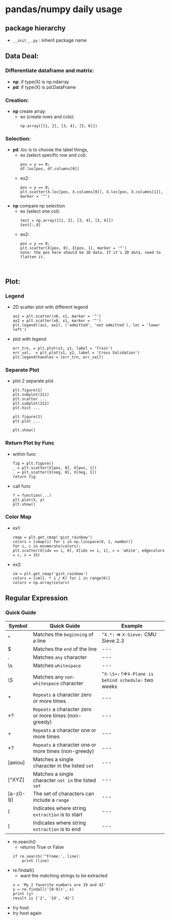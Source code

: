 # pandas/numpy daily usage

## package hierarchy

- `__init__.py` : inherit package name 

## Data Deal: 
### Differentiate dataframe and matrix:
- __np__: if type(X) is np.ndarray
- __pd__: if type(X) is pd.DataFrame

### Creation:

- __np__ create array: 
    - ex (create rows and cols):
        ```
        np.array([[1, 2], [3, 4], [5, 6]])

### Selection:
- __pd__ .loc is to choose the label things, 
    - ex (select specific row and col): 
        ``` 
        pos = y == 0;
        df.loc[pos, df.columns[0]] 
    - ex2: 
        ``` 
        pos = y == 0;
        plt.scatter(X.loc[pos, X.columns[0]], X.loc[pos, X.columns[1]], marker = '^')
- __np__ compare np selection
    - ex (select one col): 
        ```
        test = np.array([[1, 2], [3, 4], [5, 6]])
        test[:,0]
    - ex2: 
        ``` 
        pos = y == 0; 
        plt.scatter(X[pos, 0], X[pos, 1], marker = '^')
        note: the pos here should be 1D data. If it's 2D data, need to flatten it. 



## Plot:
### Legend
- 2D scatter plot with different legend
    ``` 
    ax1 = plt.scatter(x0, x1, marker = '^')
    ax2 = plt.scatter(x0, x1, marker = '^')
    plt.legend((ax1, ax2), ('admitted', 'not admitted'), loc = 'lower left')
- plot with legend
    ```
    err_trn, = plt.plot(x1, y1, label = 'Train')
    err_val,  = plt.plot(x1, y2, label = 'Cross Validation')
    plt.legend(handles = [err_trn, err_val])
### Separate Plot    
- plot 2 separate plot
    ```
    plt.figure(1)
    plt.subplot(211)
    plt.scatter ...
    plt.subplot(212)
    plt.hist ...

    plt.figure(2)
    plt.plot ...

    plt.show()
### Return Plot by Func
- within func
    ```
    fig = plt.figure()
    _ = plt.scatter(X[pos, 0], X[pos, 1])
    _ = plt.scatter(X[neg, 0], X[neg, 1])
    return fig
- call func
    ```
    f = function(...)
    plt.plot(X, y)
    plt.show()    

### Color Map
- ex1: 
    ```
    cmap = plt.get_cmap('gist_rainbow')
    colors = [cmap(i) for i in np.linspace(0, 1, number)]
    for i, c in enumerate(colors):
    plt.scatter(X[idx == i, 0], X[idx == i, 1], c = 'white', edgecolors = c, s = 15)
    
- ex2: 
    ```
    cm = plt.get_cmap('gist_rainbow')
    colors = [cm(1. * i / K) for i in range(K)]
    colors = np.array(colors)

## Regular Expression
### Quick Guide
Symbol | Quick Guide | Example
--- | --- | ---
^ | Matches the `beginning` of a line | `^X.*:` => `X-Sieve:` CMU Sieve 2.3
$ | Matches the `end` of the line | ---
. | Matches `any` character | ---
\s | Matches `whitespace` | ---
\S | Matches any `non-whitespace` character | `^X-\S+:` !=>`X-Plane is behind schedule:` two weeks
* | `Repeats` a character zero or more times | ---
*? | `Repeats` a character zero or more times (non-greedy) | ---
+ | `Repeats` a character one or more times | ---
+? | `Repeats` a character one or more times (non-greedy) | ---
[aeiou] | Matches a single character in the listed `set` | ---
[^XYZ] | Matches a single character `not in` the listed `set` | ---
[a-z0-9] | The set of characters can include a `range` | ---
( | Indicates where string `extraction` is to start | ---
) | Indicates where string `extraction` is to end | ---

- re.search()
    - returns True or False
    ```
    if re.search('^Frome:', line):
        print (line)

- re.findall()
    - want the matching strings to be extracted
    ```
    x = 'My 2 favorite numbers are 19 and 42'
    y = re.findall('[0-9]+', x)
    print (y)
    result is ['2', '19', '42']
- try host
- try host again